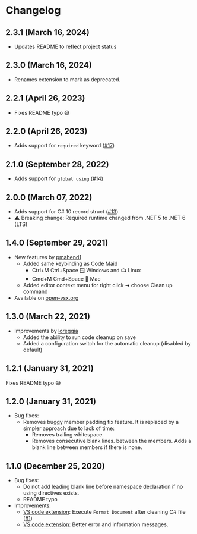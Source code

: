 # Changelog
## 2.3.1 (March 16, 2024)
 - Updates README to reflect project status

## 2.3.0 (March 16, 2024)
 - Renames extension to mark as deprecated.

## 2.2.1 (April 26, 2023)
 - Fixes README typo 😅
 
## 2.2.0 (April 26, 2023)
 - Adds support for `required` keyword ([#17](https://github.com/Projektanker/code-butler/issues/17))

## 2.1.0 (September 28, 2022)
 - Adds support for `global using` ([#14](https://github.com/Projektanker/code-butler/issues/14))

## 2.0.0 (March 07, 2022)
 - Adds support for C# 10 record struct ([#13](https://github.com/Projektanker/code-butler/issues/13))
 - ⚠️ Breaking change: Required runtime changed from .NET 5 to .NET 6 (LTS)

## 1.4.0 (September 29, 2021)
 - New features by [pmahend1](https://github.com/pmahend1)
   - Added same keybinding as Code Maid
     - Ctrl+M Ctrl+Space 🪟 Windows and 📺 Linux
     - Cmd+M Cmd+Space 🍎 Mac
   - Added editor context menu for right click ➔ choose Clean up command
 - Available on [open-vsx.org](https://open-vsx.org/extension/projektanker/code-butler)

## 1.3.0 (March 22, 2021)
 - Improvements by [loreggia](https://github.com/loreggia)
   - Added the ability to run code cleanup on save
   - Added a configuration switch for the automatic cleanup (disabled by default)

## 1.2.1 (January 31, 2021)
Fixes README typo 😅

## 1.2.0 (January 31, 2021)
- Bug fixes:
  - Removes buggy member padding fix feature. It is replaced by a simpler approach due to lack of time:
    - Removes trailing whitespace.
    - Removes consecutive blank lines. between the members. Adds a blank line between members if there is none.

## 1.1.0 (December 25, 2020)

- Bug fixes:
  - Do not add leading blank line before namespace declaration if no using directives exists.
  - README typo
- Improvements:
  - [VS code extension](https://marketplace.visualstudio.com/items?itemName=projektanker.code-butler): Execute `Format Document` after cleaning C# file ([#1](https://github.com/Projektanker/code-butler/issues/1))
  - [VS code extension](https://marketplace.visualstudio.com/items?itemName=projektanker.code-butler): Better error and information messages.

